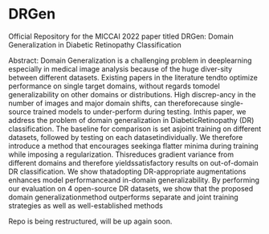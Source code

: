 # DRGen
Official Repository for the MICCAI 2022 paper titled DRGen: Domain Generalization in Diabetic Retinopathy Classification

Abstract:
Domain  Generalization  is  a  challenging  problem  in  deeplearning especially in medical image analysis because of the huge diver-sity between different datasets. Existing papers in the literature tendto optimize performance on single target domains, without regards tomodel generalizability on other domains or distributions. High discrep-ancy in the number of images and major domain shifts, can thereforecause single-source trained models to under-perform during testing. Inthis paper, we address the problem of domain generalization in DiabeticRetinopathy (DR) classification. The baseline for comparison is set asjoint training on different datasets, followed by testing on each datasetindividually. We therefore introduce a method that encourages seekinga flatter minima during training while imposing a regularization. Thisreduces gradient variance from different domains and therefore yieldssatisfactory results on out-of-domain DR classification. We show thatadopting DR-appropriate augmentations enhances model performanceand in-domain generalizability. By performing our evaluation on 4 open-source DR datasets, we show that the proposed domain generalizationmethod outperforms separate and joint training strategies as well as well-established methods

Repo is being restructured, will be up again soon.
